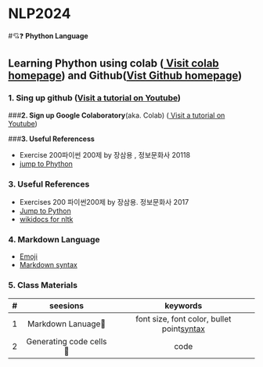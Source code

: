 # NLP2024

#💘❓ **Phython Language**

## **Learning Phython** using **colab** ([ Visit colab homepage](https://colab.research.google.com/)) and **Github**([Vist Github homepage](https://github.com/))


### **1. Sing up github** ([Visit a tutorial on Youtube](https://www.youtube.com/watch?v=c-NikCpec7U))

###**2. Sign up Google Colaboratory**(aka. Colab) ([ Visit a tutorial on Youtube](https://www.youtube.com/watch?v=2X_EU18OeYM))


###**3. Useful Referencess**
-  Exercise 200파이썬 200제 by 장삼용 , 정보문화사 20118
- [jump to Phython](https://wikidocs.net/book/1)

### **3. Useful References**
- Exercises 200 파이썬200제 by 장삼용. 정보문화사 2017
- [Jump to Python](https://wikidocs.net/book/1)
- [wikidocs for nltk](https://wikidocs.net/21667)

### **4. Markdown Language**
* [Emoji](https://gist.github.com/rxaviers/7360908)
* [Markdown syntax](https://www.markdownguide.org/basic-syntax/)

### **5. Class Materials**  
>
>
| # | seesions | keywords |
|:--:|:--:|:--:|
|1|Markdown Lanuage👯|font size, font color, bullet point[syntax](https://gist.github.com/rxaviers/7360908)|
|2|Generating code cells👅|code| lines, run(execute) |
